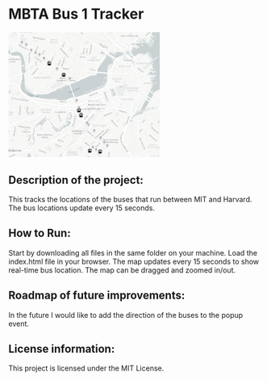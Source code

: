 # MBTA Bus 1 Tracker
<img src= "Bus-Tracker.png" width='300'>

## Description of the project: 
This tracks the locations of the buses that run between MIT and Harvard. The bus locations update every 15 seconds.

## How to Run: 
Start by downloading all files in the same folder on your machine. Load the index.html file in your browser. The map updates every 15 seconds to show real-time bus location. The map can be dragged and zoomed in/out.

## Roadmap of future improvements: 
In the future I would like to add the direction of the buses to the popup event.

## License information: 
This project is licensed under the MIT License.
